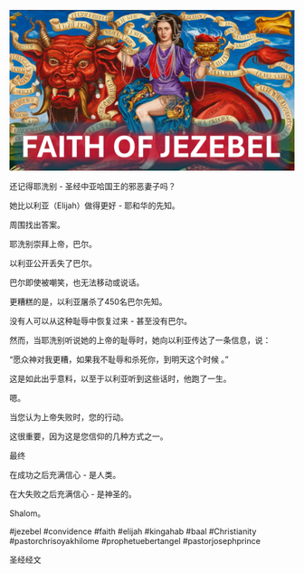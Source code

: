![Video cover image](../cover.jpg "cover photo")

还记得耶洗别 - 圣经中亚哈国王的邪恶妻子吗？

她比以利亚（Elijah）做得更好 - 耶和华的先知。

周围找出答案。

耶洗别崇拜上帝，巴尔。

以利亚公开丢失了巴尔。

巴尔即使被嘲笑，也无法移动或说话。

更糟糕的是，以利亚屠杀了450名巴尔先知。

没有人可以从这种耻辱中恢复过来 - 甚至没有巴尔。

然而，当耶洗别听说她的上帝的耻辱时，她向以利亚传达了一条信息，说：

“愿众神对我更糟，如果我不耻辱和杀死你，到明天这个时候 。”

这是如此出乎意料，以至于以利亚听到这些话时，他跑了一生。

嗯。

当您认为上帝失败时，您的行动。

这很重要，因为这是您信仰的几种方式之一。

最终

在成功之后充满信心 - 是人类。

在大失败之后充满信心 - 是神圣的。

Shalom。


#jezebel #convidence #faith #elijah #kingahab #baal #Christianity #pastorchrisoyakhilome #prophetuebertangel #pastorjosephprince



圣经经文
